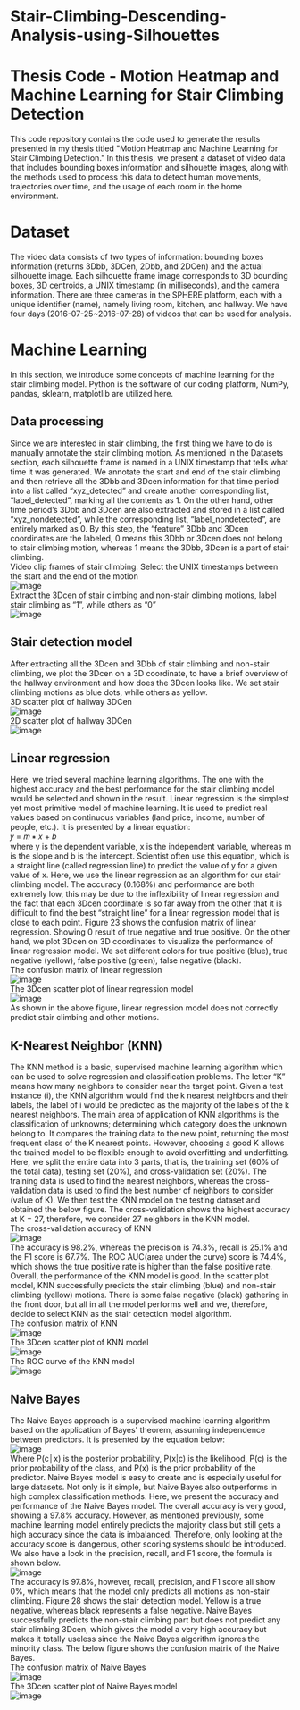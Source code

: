 # Stair-Climbing-Descending-Analysis-using-Silhouettes

# Thesis Code - Motion Heatmap and Machine Learning for Stair Climbing Detection  
This code repository contains the code used to generate the results presented in my thesis titled "Motion Heatmap and Machine Learning for Stair Climbing Detection." In this thesis, we present a dataset of video data that includes bounding boxes information and silhouette images, along with the methods used to process this data to detect human movements, trajectories over time, and the usage of each room in the home environment.

# Dataset  
The video data consists of two types of information: bounding boxes information (returns 3Dbb, 3DCen, 2Dbb, and 2DCen) and the actual silhouette image. Each silhouette frame image corresponds to 3D bounding boxes, 3D centroids, a UNIX timestamp (in milliseconds), and the camera information. There are three cameras in the SPHERE platform, each with a unique identifier (name), namely living room, kitchen, and hallway. We have four days (2016-07-25~2016-07-28) of videos that can be used for analysis.  

# Machine Learning  
In this section, we introduce some concepts of machine learning for the stair climbing model. Python is the software of our coding platform, NumPy, pandas, sklearn, matplotlib are utilized here.  

## Data processing  
Since we are interested in stair climbing, the first thing we have to do is manually annotate the stair climbing motion. As mentioned in the Datasets section, each silhouette frame is named in a UNIX timestamp that tells what time it was generated. We annotate the start and end of the stair climbing and then retrieve all the 3Dbb and 3Dcen information for that time period into a list called “xyz_detected” and create another corresponding list, “label_detected”, marking all the contents as 1. On the other hand, other time period’s 3Dbb and 3Dcen are also extracted and stored in a list called “xyz_nondetected”, while the corresponding list, “label_nondetected”, are entirely marked as 0. By this step, the “feature” 3Dbb and 3Dcen coordinates are the labeled, 0 means this 3Dbb or 3Dcen does not belong to stair climbing motion, whereas 1 means the 3Dbb, 3Dcen is a part of stair climbing.  
Video clip frames of stair climbing. Select the UNIX timestamps between the start and the end of the motion  
![image](https://user-images.githubusercontent.com/117455557/225660768-67417a89-0d7c-4aef-be59-b54aba980bb5.png)  
Extract the 3Dcen of stair climbing and non-stair climbing motions, label stair climbing as “1”, while others as “0”  
![image](https://user-images.githubusercontent.com/117455557/225660876-3d10f673-6df8-4969-87ec-2469991ae8da.png)  

## Stair detection model  
After extracting all the 3Dcen and 3Dbb of stair climbing and non-stair climbing, we plot the 3Dcen on a 3D coordinate, to have a brief overview of the hallway environment and how does the 3Dcen looks like. We set stair climbing motions as blue dots, while others as yellow.  
3D scatter plot of hallway 3DCen  
![image](https://user-images.githubusercontent.com/117455557/225661033-1180182e-b2dc-4702-975b-7f66eb9a9d54.png)  
2D scatter plot of hallway 3DCen  
![image](https://user-images.githubusercontent.com/117455557/225661172-0d0815ff-90a4-48c0-b6f1-f381be02c7e9.png)  

## Linear regression  
Here, we tried several machine learning algorithms. The one with the highest accuracy and the best performance for the stair climbing model would be selected and shown in the result. Linear regression is the simplest yet most primitive model of machine learning. It is used to predict real values based on continuous variables (land price, income, number of people, etc.). It is presented by a linear equation:  
𝑦 = 𝑚 ∗ 𝑥 + 𝑏  
where y is the dependent variable, x is the independent variable, whereas m is the slope and b is the intercept. Scientist often use this equation, which is a straight line (called regression line) to predict the value of y for a given value of x.
Here, we use the linear regression as an algorithm for our stair climbing model. The accuracy (0.168%) and performance are both extremely low, this may be due to the inflexibility of linear regression and the fact that each 3Dcen coordinate is so far away from the other that it is difficult to find the best “straight line” for a linear regression model that is close to each point. Figure 23 shows the confusion matrix of linear regression. Showing 0 result of true negative and true positive.
On the other hand, we plot 3Dcen on 3D coordinates to visualize the performance of linear regression model. We set different colors for true positive (blue), true negative (yellow), false positive (green), false negative (black).  
The confusion matrix of linear regression  
![image](https://user-images.githubusercontent.com/117455557/225656752-d1e657b0-8c2b-48fb-9a21-f17df75e643e.png)  
The 3Dcen scatter plot of linear regression model  
![image](https://user-images.githubusercontent.com/117455557/225656938-fa58483b-9317-4777-9353-69e3d66765fa.png)  
As shown in the above figure, linear regression model does not correctly predict stair climbing and other motions.  

## K-Nearest Neighbor (KNN)  
The KNN method is a basic, supervised machine learning algorithm which can be used to solve regression and classification problems. The letter “K” means how many neighbors to consider near the target point. Given a test instance (i), the KNN algorithm would find the k nearest neighbors and their labels, the label of i would be predicted as the majority of the labels of the k nearest neighbors.
The main area of application of KNN algorithms is the classification of unknowns; determining which category does the unknown belong to. It compares the training data to the new point, returning the most frequent class of the K nearest points. However, choosing a good K allows the trained model to be flexible enough to avoid overfitting and underfitting. Here, we split the entire data into 3 parts, that is, the training set (60% of the total data), testing set (20%), and cross-validation set (20%). The training data is used to find the nearest neighbors, whereas the cross-validation data is used to find the best number of neighbors to consider (value of K). We then test the KNN model on the testing dataset and obtained the below figure. The cross-validation shows the highest accuracy at K = 27, therefore, we consider 27 neighbors in the KNN model.   
The cross-validation accuracy of KNN  
![image](https://user-images.githubusercontent.com/117455557/225657792-cfcfd5a6-a417-4e88-8bdb-c87d846c882a.png)  
The accuracy is 98.2%, whereas the precision is 74.3%, recall is 25.1% and the F1 score is 67.7%. The ROC AUC(area under the curve) score is 74.4%, which shows the true positive rate is higher than the false positive rate. Overall, the performance of the KNN model is good. In the scatter plot model, KNN successfully predicts the stair climbing (blue) and non-stair climbing (yellow) motions. There is some false negative (black) gathering in the front door, but all in all the model performs well and we, therefore, decide to select KNN as the stair detection model algorithm.  
The confusion matrix of KNN  
![image](https://user-images.githubusercontent.com/117455557/225657911-096045b4-b34b-4971-8a97-2ab76fb5bfe2.png)  
The 3Dcen scatter plot of KNN model  
![image](https://user-images.githubusercontent.com/117455557/225657952-9d1521d0-ef63-47d9-a90b-78843da56572.png)  
The ROC curve of the KNN model  
![image](https://user-images.githubusercontent.com/117455557/225659243-0e430366-13e9-40bd-8f22-3c936d245df8.png)  
## Naive Bayes  
The Naive Bayes approach is a supervised machine learning algorithm based on the application of Bayes' theorem, assuming independence between predictors. 
It is presented by the equation below:  
![image](https://user-images.githubusercontent.com/117455557/225659422-bf177700-35b6-47f9-83e4-619e375a27b0.png)  
Where P(c│x) is the posterior probability, P(x|c) is the likelihood, P(c) is the prior probability of the class, and P(x) is the prior probability of the predictor. Naive Bayes model is easy to create and is especially useful for large datasets. Not only is it simple, but Naive Bayes also outperforms in high complex classification methods.
Here, we present the accuracy and performance of the Naive Bayes model. 
The overall accuracy is very good, showing a 97.8% accuracy. However, as mentioned previously, some machine learning model entirely predicts the majority class but still gets a high accuracy since the data is imbalanced. Therefore, only looking at the accuracy score is dangerous, other scoring systems should be introduced. We also have a look in the precision, recall, and F1 score, the formula is shown below.  
![image](https://user-images.githubusercontent.com/117455557/225659587-72abbb4c-e522-40c6-b0ab-718ea6900001.png)  
The accuracy is 97.8%, however, recall, precision, and F1 score all show 0%, which means that the model only predicts all motions as non-stair climbing. Figure 28 shows the stair detection model. Yellow is a true negative, whereas black represents a false negative. Naive Bayes successfully predicts the non-stair climbing part but does not predict any stair climbing 3Dcen, which gives the model a very high accuracy but makes it totally useless since the Naive Bayes algorithm ignores the minority class. The below figure shows the confusion matrix of the Naive Bayes.  
The confusion matrix of Naive Bayes  
![image](https://user-images.githubusercontent.com/117455557/225659753-58ef108f-c219-4513-8ce0-dea64a5a9a04.png)  
The 3Dcen scatter plot of Naive Bayes model  
![image](https://user-images.githubusercontent.com/117455557/225659871-3bca8adf-f75a-406c-8405-8f4957a00579.png)




